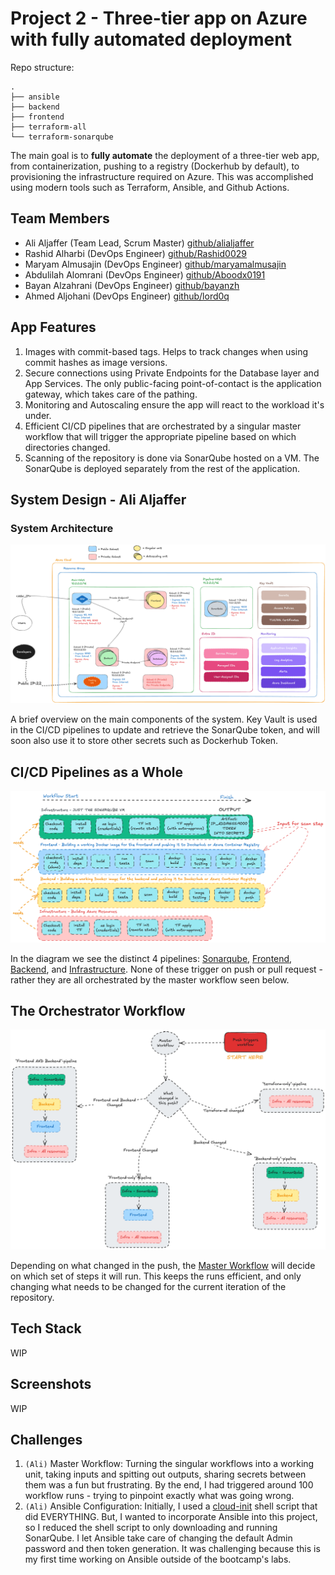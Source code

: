 # Project 2 - Three-tier app on Azure with fully automated deployment

Repo structure:

```
.
├── ansible
├── backend
├── frontend
├── terraform-all
└── terraform-sonarqube
```

The main goal is to **fully automate** the deployment of a three-tier web app, from containerization, pushing to a registry (Dockerhub by default), to provisioning the infrastructure required on Azure. This was accomplished using modern tools such as Terraform, Ansible, and Github Actions.

## Team Members

- Ali Aljaffer (Team Lead, Scrum Master) [github/alialjaffer](https://github.com/aliAljaffer)
- Rashid Alharbi (DevOps Engineer) [github/Rashid0029](https://github.com/Rashid0029)
- Maryam Almusajin (DevOps Engineer) [github/maryamalmusajin](https://github.com/maryamalmusajin)
- Abdulilah Alomrani (DevOps Engineer) [github/Aboodx0191](https://github.com/Aboodx0191)
- Bayan Alzahrani (DevOps Engineer) [github/bayanzh](https://github.com/bayanzh)
- Ahmed Aljohani (DevOps Engineer) [github/lord0q](https://github.com/lord0q)

## App Features

1. Images with commit-based tags. Helps to track changes when using commit hashes as image versions.
2. Secure connections using Private Endpoints for the Database layer and App Services. The only public-facing point-of-contact is the application gateway, which takes care of the pathing.
3. Monitoring and Autoscaling ensure the app will react to the workload it's under.
4. Efficient CI/CD pipelines that are orchestrated by a singular master workflow that will trigger the appropriate pipeline based on which directories changed.
5. Scanning of the repository is done via SonarQube hosted on a VM. The SonarQube is deployed separately from the rest of the application.

## System Design - Ali Aljaffer

### System Architecture

![](./documents/images/system-architecture.png)

A brief overview on the main components of the system. Key Vault is used in the CI/CD pipelines to update and retrieve the SonarQube token, and will soon also use it to store other secrets such as Dockerhub Token.

## CI/CD Pipelines as a Whole

![](./documents/images/pipelines.png)

In the diagram we see the distinct 4 pipelines: [Sonarqube](./.github/workflows/sonarqube.yml), [Frontend](./.github/workflows/fe.yml), [Backend](./.github/workflows/be.yml), and [Infrastructure](./.github/workflows/infrastructure.yml). None of these trigger on push or pull request - rather they are all orchestrated by the master workflow seen below.

## The Orchestrator Workflow

![](./documents/images/master-workflow.png)

Depending on what changed in the push, the [Master Workflow](./.github/workflows/master-workflow.yml) will decide on which set of steps it will run. This keeps the runs efficient, and only changing what needs to be changed for the current iteration of the repository.

## Tech Stack

WIP

## Screenshots

WIP

## Challenges

1. `(Ali)` Master Workflow: Turning the singular workflows into a working unit, taking inputs and spitting out outputs, sharing secrets between them was a fun but frustrating. By the end, I had triggered around 100 workflow runs - trying to pinpoint exactly what was going wrong.
2. `(Ali)` Ansible Configuration: Initially, I used a [cloud-init](./terraform-sonarqube/azure/vm/cloud-init/sonarqube-install.sh) shell script that did EVERYTHING. But, I wanted to incorporate Ansible into this project, so I reduced the shell script to only downloading and running SonarQube. I let Ansible take care of changing the default Admin password and then token generation. It was challenging because this is my first time working on Ansible outside of the bootcamp's labs.
